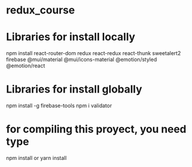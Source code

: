 # redux_course
# Libraries for install locally
npm install react-router-dom redux react-redux react-thunk sweetalert2 firebase @mui/material @mui/icons-material @emotion/styled @emotion/react 
# Libraries for install globally
npm install -g firebase-tools
npm i validator


# for compiling this proyect, you need type
npm install
or 
yarn install
